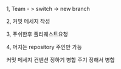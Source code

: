 1, Team - > switch -> new branch

2, 커밋 메세지 작성

3, 푸쉬한후 풀리퀘스트요청

4, 머지는 repository 주인만 가능


커밋 메세지 컨벤션 정하기
병합 주기 정해서 병합
